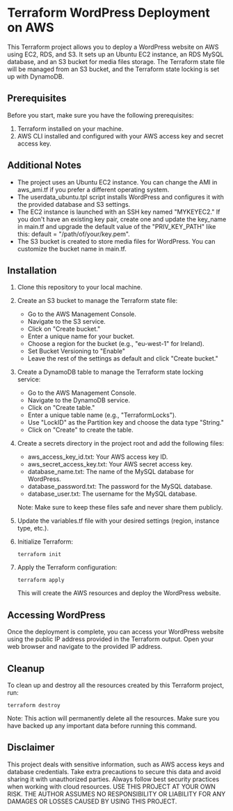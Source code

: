 # Terraform WordPress Deployment on AWS

This Terraform project allows you to deploy a WordPress website on AWS using EC2, RDS, and S3. It sets up an Ubuntu EC2 instance, an RDS MySQL database, and an S3 bucket for media files storage. The Terraform state file will be managed from an S3 bucket, and the Terraform state locking is set up with DynamoDB.

## Prerequisites

Before you start, make sure you have the following prerequisites:

1. Terraform installed on your machine.
2. AWS CLI installed and configured with your AWS access key and secret access key.

## Additional Notes

   - The project uses an Ubuntu EC2 instance. You can change the AMI in aws_ami.tf if you prefer a different operating system.
   - The userdata_ubuntu.tpl script installs WordPress and configures it with the provided database and S3 settings.
   - The EC2 instance is launched with an SSH key named "MYKEYEC2." If you don't have an existing key pair, create one and update the       key_name in main.tf and upgrade the default value of the "PRIV_KEY_PATH" like this: default = "/path/of/your/key.pem".
   - The S3 bucket is created to store media files for WordPress. You can customize the bucket name in main.tf.

## Installation

1. Clone this repository to your local machine.

2. Create an S3 bucket to manage the Terraform state file:
   - Go to the AWS Management Console.
   - Navigate to the S3 service.
   - Click on "Create bucket."
   - Enter a unique name for your bucket.
   - Choose a region for the bucket (e.g., "eu-west-1" for Ireland).
   - Set Bucket Versioning to "Enable"
   - Leave the rest of the settings as default and click "Create bucket."

3. Create a DynamoDB table to manage the Terraform state locking service:
   - Go to the AWS Management Console.
   - Navigate to the DynamoDB service.
   - Click on "Create table."
   - Enter a unique table name (e.g., "TerraformLocks").
   - Use "LockID" as the Partition key and choose the data type "String."
   - Click on "Create" to create the table.
 
4. Create a secrets directory in the project root and add the following files:
   - aws_access_key_id.txt: Your AWS access key ID.
   - aws_secret_access_key.txt: Your AWS secret access key.
   - database_name.txt: The name of the MySQL database for WordPress.
   - database_password.txt: The password for the MySQL database.
   - database_user.txt: The username for the MySQL database.
  
    Note: Make sure to keep these files safe and never share them publicly.

5. Update the variables.tf file with your desired settings (region, instance type, etc.).
   
6. Initialize Terraform:
   
       terraform init

7. Apply the Terraform configuration:

       terraform apply

    This will create the AWS resources and deploy the WordPress website.

## Accessing WordPress

Once the deployment is complete, you can access your WordPress website using the public IP address provided in the Terraform output. Open your web browser and navigate to the provided IP address.

## Cleanup

To clean up and destroy all the resources created by this Terraform project, run:

    terraform destroy

Note: This action will permanently delete all the resources. Make sure you have backed up any important data before running this command.

## Disclaimer

This project deals with sensitive information, such as AWS access keys and database credentials. Take extra precautions to secure this data and avoid sharing it with unauthorized parties. Always follow best security practices when working with cloud resources.
USE THIS PROJECT AT YOUR OWN RISK. THE AUTHOR ASSUMES NO RESPONSIBILITY OR LIABILITY FOR ANY DAMAGES OR LOSSES CAUSED BY USING THIS PROJECT.
